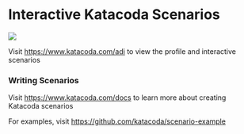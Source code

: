 # Interactive Katacoda Scenarios

[![](http://shields.katacoda.com/katacoda/adi/count.svg)](https://www.katacoda.com/adi "Get your profile on Katacoda.com")

Visit https://www.katacoda.com/adi to view the profile and interactive scenarios

### Writing Scenarios
Visit https://www.katacoda.com/docs to learn more about creating Katacoda scenarios

For examples, visit https://github.com/katacoda/scenario-example
